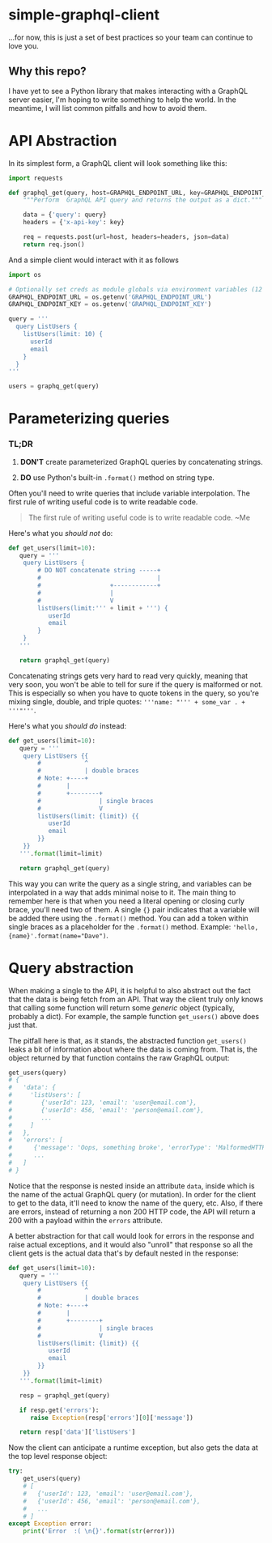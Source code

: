 # simple-graphql-client
...for now, this is just a set of best practices so your team can continue to love you.

## Why this repo?

I have yet to see a Python library that makes interacting with a GraphQL server easier, I'm hoping to write something to help the world. In the meantime, I will list common pitfalls and how to avoid them.

# API Abstraction

In its simplest form, a GraphQL client will look something like this:

```python
import requests

def graphql_get(query, host=GRAPHQL_ENDPOINT_URL, key=GRAPHQL_ENDPOINT_KEY):
    """Perform  GraphQL API query and returns the output as a dict."""

    data = {'query': query}
    headers = {'x-api-key': key}

    req = requests.post(url=host, headers=headers, json=data)
    return req.json()
```

And a simple client would interact with it as follows

```python
import os

# Optionally set creds as module globals via environment variables (12 factor app?)
GRAPHQL_ENDPOINT_URL = os.getenv('GRAPHQL_ENDPOINT_URL')
GRAPHQL_ENDPOINT_KEY = os.getenv('GRAPHQL_ENDPOINT_KEY')

query = '''
  query ListUsers {
    listUsers(limit: 10) {
      userId
      email
    }
  }
'''

users = graphq_get(query)
```

# Parameterizing queries

### TL;DR

 1. **DON'T** create parameterized GraphQL queries by concatenating strings. 

 2. **DO** use Python's built-in `.format()` method on string type. 

Often you'll need to write queries that include variable interpolation. The first rule of writing useful code is to write readable code.

> The first rule of writing useful code is to write readable code. ~Me

Here's what you *should not* do:

```python
def get_users(limit=10):
   query = '''
    query ListUsers {
        # DO NOT concatenate string -----+
        #                                |
        #                   +------------+
        #                   |
        #                   V
        listUsers(limit:''' + limit + ''') {
           userId
           email
        }
    }
   '''

   return graphql_get(query)
```

Concatenating strings gets very hard to read very quickly, meaning that very soon, you won't be able to tell for sure if the query is malformed or not. This is especially so when you have to quote tokens in the query, so you're mixing single, double, and triple quotes: `'''name: "''' + some_var . + '''"'''`.

Here's what you *should do* instead:

```python
def get_users(limit=10):
   query = '''
    query ListUsers {{
        #            ^
        #            | double braces
        # Note: +----+
        #       |
        #       +--------+
        #                | single braces
        #                V
        listUsers(limit: {limit}) {{
           userId
           email
        }}
    }}
   '''.format(limit=limit)

   return graphql_get(query)
```

This way you can write the query as a single string, and variables can be interpolated in a way that adds minimal noise to it. The main thing to remember here is that when you need a literal opening or closing curly brace, you'll need two of them. A single `{}` pair indicates that a variable will be added there using the `.format()` method. You can add a token within single braces as a placeholder for the `.format()` method. Example: `'hello, {name}'.format(name="Dave")`.

# Query abstraction

When making a single to the API, it is helpful to also abstract out the fact that the data is being fetch from an API. That way the client truly only knows that calling some function will return some _generic_ object (typically, probably a dict). For example, the sample function `get_users()` above does just that.

The pitfall here is that, as it stands, the abstracted function `get_users()` leaks a bit of information about where the data is coming from. That is, the object returned by that function contains the raw GraphQL output:

```python
get_users(query)
# {
#   'data': {
#     'listUsers': [
#        {'userId': 123, 'email': 'user@email.com'},
#        {'userId': 456, 'email': 'person@email.com'},
#        ...
#     ]
#   },
#   'errors': [
#      {'message': 'Oops, something broke', 'errorType': 'MalformedHTTPRequest'},
#      ...
#   ]
# }
```

Notice that the response is nested inside an attribute `data`, inside which is the  name of the actual GraphQL query (or mutation). In order for the client to get to the data, it'll need to know the name of the query, etc. Also, if there are errors, instead of returning a non 200 HTTP code, the API will return a 200 with a payload within the `errors` attribute.

A better abstraction for that call would look for errors in the response and raise actual exceptions, and it would also "unroll" that response so all the client gets is the actual data that's by default nested in the response:

```python
def get_users(limit=10):
   query = '''
    query ListUsers {{
        #            ^
        #            | double braces
        # Note: +----+
        #       |
        #       +--------+
        #                | single braces
        #                V
        listUsers(limit: {limit}) {{
           userId
           email
        }}
    }}
   '''.format(limit=limit)

   resp = graphql_get(query)

   if resp.get('errors'):
      raise Exception(resp['errors'][0]['message'])

   return resp['data']['listUsers']
```

Now the client can anticipate a runtime exception, but also gets the data at the top level response object: 

```python
try:
    get_users(query)
    # [
    #   {'userId': 123, 'email': 'user@email.com'},
    #   {'userId': 456, 'email': 'person@email.com'},
    #   ...
    # ]
except Exception error:
    print('Error  :( \n{}'.format(str(error)))
```
